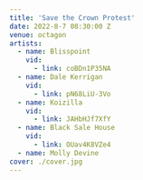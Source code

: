 ```yaml
---
title: 'Save the Crown Protest'
date: 2022-8-7 08:30:00 Z
venue: octagon
artists:
  - name: Blisspoint
    vid:
      - link: coBDn1P35NA
  - name: Dale Kerrigan
    vid:
      - link: pN68LiU-3Vo
  - name: Koizilla
    vid:
      - link: JAHbHJf7XfY
  - name: Black Sale House
    vid:
      - link: OUav4K8VZe4
  - name: Molly Devine
cover: ./cover.jpg
---
```

